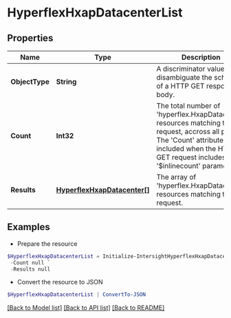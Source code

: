 # HyperflexHxapDatacenterList
## Properties

Name | Type | Description | Notes
------------ | ------------- | ------------- | -------------
**ObjectType** | **String** | A discriminator value to disambiguate the schema of a HTTP GET response body. | 
**Count** | **Int32** | The total number of &#39;hyperflex.HxapDatacenter&#39; resources matching the request, accross all pages. The &#39;Count&#39; attribute is included when the HTTP GET request includes the &#39;$inlinecount&#39; parameter. | [optional] 
**Results** | [**HyperflexHxapDatacenter[]**](HyperflexHxapDatacenter.md) | The array of &#39;hyperflex.HxapDatacenter&#39; resources matching the request. | [optional] 

## Examples

- Prepare the resource
```powershell
$HyperflexHxapDatacenterList = Initialize-IntersightHyperflexHxapDatacenterList  -ObjectType null `
 -Count null `
 -Results null
```

- Convert the resource to JSON
```powershell
$HyperflexHxapDatacenterList | ConvertTo-JSON
```

[[Back to Model list]](../README.md#documentation-for-models) [[Back to API list]](../README.md#documentation-for-api-endpoints) [[Back to README]](../README.md)

